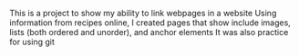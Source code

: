 This is a project to show my ability to link webpages in a website
Using information from recipes online, I created pages that show include images, lists (both ordered and unorder), and anchor elements
It was also practice for using git
